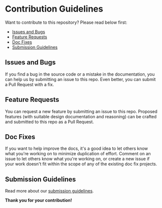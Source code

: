 # Contribution Guidelines

Want to contribute to this repository? Please read below first:

- [Issues and Bugs](#issues-and-bugs)
- [Feature Requests](#feature-requests)
- [Doc Fixes](#doc-fixes)
- [Submission Guidelines](#submission-guidelines)

## Issues and Bugs

If you find a bug in the source code or a mistake in the documentation, you can
help us by submitting an issue to this repo. Even better, you can submit a Pull
Request with a fix.

## Feature Requests

You can request a new feature by submitting an issue to this repo. Proposed
features (with suitable design documentation and reasoning) can be crafted and
submitted to this repo as a Pull Request.

## Doc Fixes

If you want to help improve the docs, it's a good idea to let others know what
you're working on to minimize duplication of effort. Comment on an issue to let
others know what you're working on, or create a new issue if your work doesn't
fit within the scope of any of the existing doc fix projects.

## Submission Guidelines

Read more about our [submission guidelines](https://github.com/IBM/beacon/blob/main/docs/submission-guidelines.md).

**Thank you for your contribution!**